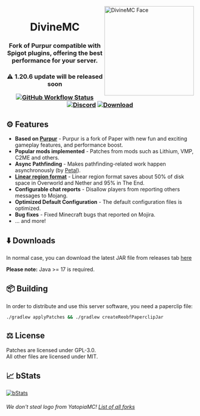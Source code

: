 <img src="https://github.com/DivineMC/DivineMC/assets/76615486/12e5dfef-b2cb-4fe6-8587-342f0d116d23" height="240" alt="DivineMC Face" align="right">

<div align="center">
  <h1>DivineMC</h1>
  <h3>Fork of Purpur compatible with Spigot plugins, offering the best performance for your server.</h3>
  <h3>⚠️ 1.20.6 update will be released soon
  <br>
  
  [![GitHub Workflow Status](https://img.shields.io/github/actions/workflow/status/DivineMC/DivineMC/build.yml?logo=GoogleAnalytics&logoColor=ffffff&style=for-the-badge)](https://github.com/DivineMC/DivineMC/actions)
  [![Discord](https://img.shields.io/discord/931595732752953375?color=5865F2&label=discord&style=for-the-badge)](https://discord.gg/p7cxhw7E2M)
  [![Download](https://img.shields.io/github/downloads/DivineMC/DivineMC/total?style=for-the-badge)](https://github.com/DivineMC/DivineMC/releases/latest)
</div>

## ⚙️ Features

- **Based on [Purpur](https://github.com/PurpurMC/Purpur)** - Purpur is a fork of Paper with new fun and exciting gameplay features, and performance boost.
- **Popular mods implemented** - Patches from mods such as Lithium, VMP, C2ME and others.
- **Async Pathfinding** - Makes pathfinding-related work happen asynchronously (by [Petal](https://github.com/Bloom-host/Petal)).
- **[Linear region format](https://github.com/xymb-endcrystalme/LinearRegionFileFormatTools)** - Linear region format saves about 50% of disk space in Overworld and Nether and 95% in The End.
- **Configurable chat reports** - Disallow players from reporting others messages to Mojang.
- **Optimized Default Configuration** - The default configuration files is optimized.
- **Bug fixes** - Fixed Minecraft bugs that reported on Mojira.
- ... and more!

## ⬇️ Downloads

In normal case, you can download the latest JAR file from releases tab [here](https://github.com/DivineMC/DivineMC/releases/latest)

**Please note:** Java >= 17 is required.

## 📦 Building
In order to distribute and use this server software, you need a paperclip file:

```bash
./gradlew applyPatches && ./gradlew createReobfPaperclipJar
```

## ⚖️ License
Patches are licensed under GPL-3.0.  
All other files are licensed under MIT.

## 📈 bStats

[![bStats](https://bstats.org/signatures/server-implementation/DivineMC.svg)](https://bstats.org/plugin/server-implementation/DivineMC)

###### We don't steal logo from YatopiaMC! [List of all forks](https://gist.github.com/NONPLAYT/48742353af8ae36bcef5d1c36de9730a)
